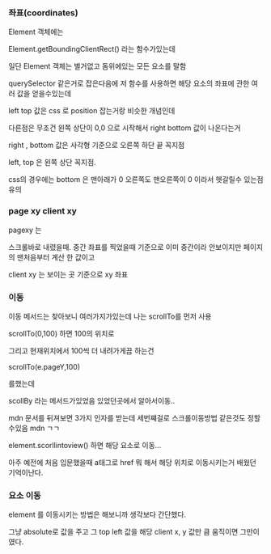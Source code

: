 ### 좌표(coordinates)

Element 객체에는

Element.getBoundingClientRect() 라는 함수가있는데

일단 Element 객체는 별거없고 돔위에있는 모든 요소를 말함

querySelector 같은거로 잡은다음에 저 함수를 사용하면 해당 요소의 좌표에 관한 여러 값을 얻을수있는데

left top 값은 css 로 position 잡는거랑 비슷한 개념인데

다른점은 무조건 왼쪽 상단이 0,0 으로 시작해서 right bottom 값이 나온다는거

right , bottom 값은 사각형 기준으로 오른쪽 하단 끝 꼭지점

left, top 은 왼쪽 상단 꼭지점.

css의 경우에는 bottom 은 맨아래가 0 오른쪽도 맨오른쪽이 0 이라서 헷갈릴수 있는점 유의

### page xy client xy

pagexy 는

스크롤바로 내렸을때. 중간 좌표를 찍었을때 기준으로 이미 중간이라 안보이지만 페이지의 맨처음부터 계산 한 값이고

client xy 는 보이는 곳 기준으로 xy 좌표

### 이동

이동 메서드는 찾아보니 여러가지가있는데 나는 scrollTo를 먼저 사용

scrollTo(0,100)
하면 100의 위치로

그리고 현재위치에서 100씩 더 내려가게끔 하는건

scrollTo(e.pageY,100)

를했는데

scollBy 라는 메서드가있었음 있었던곳에서 알아서이동..

mdn 문서를 뒤져보면 3가지 인자를 받는데 세번쨰걸로 스크롤이동방법 같은것도 정할수있음 mdn ㄱㄱ

element.scorllintoview() 하면 해당 요소로 이동...

아주 예전에 처음 입문했을때 a태그로 href 뭐 해서 해당 위치로 이동시키는거 배웠던 기억이난다.

### 요소 이동

element 를 이동시키는 방법은 해보니까 생각보다 간단했다.

그냥 absolute로 값을 주고 그 top left 값을 해당 client x, y 값만 큼 움직이면 그만이였다.
